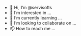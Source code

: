 - 👋 Hi, I’m @servisofts
- 👀 I’m interested in ...
- 🌱 I’m currently learning ...
- 💞️ I’m looking to collaborate on ...
- 📫 How to reach me ...

<!---
servisofts/servisofts is a ✨ special ✨ repository because its `README.md` (this file) appears on your GitHub profile.
You can click the Preview link to take a look at your changes.
--->
